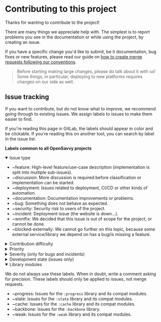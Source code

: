 # Contributing to this project

Thanks for wanting to contribute to the project!

There are many things we appreciate help with. The simplest is to report problems you see in the documentation or while using the project, by creating an issue.

If you have a specific change you'd like to submit, be it documentation, bug fixes or new features, please read our guide on [how to create merge requests following our conventions](https://gitlab.com/opensavvy/wiki/-/blob/main/README.md#wiki).

> Before starting making large changes, please do talk about it with us! Some things, in particular, deploying to new platforms requires changes on our side as well.

## Issue tracking

If you want to contribute, but do not know what to improve, we recommend going through to existing issues.
We assign labels to issues to make them easier to find.

If you're reading this page in GitLab, the labels should appear in color and be clickable.
If you're reading this on another tool, you can search by label in the issue list.

**Labels common to all OpenSavvy projects**

<details open>
<summary>Issue type</summary>

- ~feature: High-level feature/use-case description (implementation is split into multiple sub-issues).
- ~discussion: More discussion is required before classification or implementation can be started.
- ~deployment: Issues related to deployment, CI/CD or other kinds of automation.
- ~documentation: Documentation improvements or problems.
- ~bug: Something does not behave as expected.
- ~security: Security risk to users of the project.
- ~incident: Deployment issue (the website is down…).
- ~wontfix: We decided that this issue is out of scope for the project, or cannot be done.
- ~blocked-externally: We cannot go further on this topic, because some external service/library we depend on has a bug/is missing a feature.

</details>
<details>
<summary>Contribution difficulty</summary>

These labels are indicators of how hard we think it is to implement them for an external contributor.
We do not always label issues by contribution difficulty. If you are interested in an issue that isn't labelled, don't hesitate to write a comment communicating your interest and asking for precision.

- ~contribution::easy: Issues that are well explained and require little project knowledge.
- ~contribution::medium: Issues that are well explained, but require some project knowledge.
- ~contribution::difficult: Issues that are well explained, but require a strong understanding of the project.

</details>
<details>
<summary>Priority</summary>

- ~priority::low: Implementation is not time-sensitive.
- ~priority::medium: Normal priority.
- ~priority::high: We want to do this soon.
- ~priority::urgent: We want to do this as soon as possible.

</details>
<details>
<summary>Severity (only for bugs and incidents)</summary>

- ~severity::cosmetic: Some parts of the project do not look as good as they could, or there is a minor error in documentation. Usage is not impacted.
- ~severity::minor: Some parts of the project are inconvenient to use.
- ~severity::moderate: Some parts of the project cannot be used.
- ~severity::major: Some important parts of the project cannot be used.
- ~severity::critical: The entire project cannot be used.

</details>
<details>
<summary>Development state (issues only)</summary>

We do not always use these labels. When in doubt, write a comment asking for precision.
These labels should only be applied to issues, not merge requests.

- ~issue::doing: Someone is currently working on it.
- ~issue::review: A merge request exists that will close this issue, and it's entered the review cycle.

</details>

<!-- **Labels specific to this project** -->
<!-- Use the same format to document all labels used by this project. -->

<details open>
<summary>Library modules</summary>

We do not always use these labels. When in doubt, write a comment asking for precision.
These labels should only be applied to issues, not merge requests.

- ~progress: Issues for the `:progress` library and its compat modules.
- ~state: Issues for the `:state` library and its compat modules.
- ~cache: Issues for the `:cache` library and its compat modules.
- ~backbone: Issues for the `:backbone` library.
- ~weak: Issues for the `:weak` library and its compat modules.

</details>
